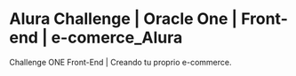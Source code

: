 # Alura Challenge | Oracle One | Front-end | e-comerce_Alura

Challenge ONE Front-End | Creando tu proprio e-commerce.
